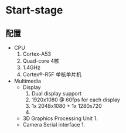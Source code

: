# Start-stage

## 配置
* CPU
    1. Cortex-A53
    2. Quad-core 4核
    3. 1.4GHz
    4. Cortex®-R5F 单核单片机
* Multimedia
    + Display
        1. Dual display support
        2. 1920x1080 @ 60fps for each display
        3. 1x 2048x1080 + 1x 1280x720
        4. 
    + 3D Graphics Processing Unit
        1. 
    + Camera Serial interface
        1. 

## 



